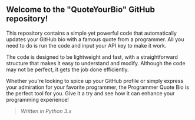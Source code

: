 ## Welcome to the "QuoteYourBio" GitHub repository!

This repository contains a simple yet powerful code that automatically updates your GitHub bio with a famous quote from a programmer. All you need to do is run the code and input your API key to make it work.

The code is designed to be lightweight and fast, with a straightforward structure that makes it easy to understand and modify. Although the code may not be perfect, it gets the job done efficiently.

Whether you're looking to spice up your GitHub profile or simply express your admiration for your favorite programmer, the Programmer Quote Bio is the perfect tool for you. Give it a try and see how it can enhance your programming experience!

> *Written in Python 3.x*

